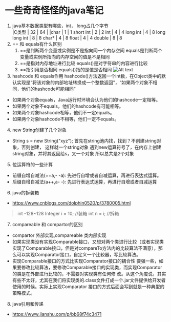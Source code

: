 # 一些奇奇怪怪的java笔记
1. java基本数据类型有哪些，int， long占几个字节      
   |C类型	   |    32	    |              64      |
    |char	          |             1	            |          1
    short int	      |            2	       |               2
    int	   |                4	          |            4
    long int	           |        4	   |                   8
    long long int	      |             8	      |                8
    char*	    |               4	         |             8
    float	          |         4	         |             4
    double	        |           8	          |            8
2. == 和 equals有什么区别
	1. ==是判断两个变量或实例是不是指向同一个内存空间 
equals是判断两个变量或实例所指向的内存空间的值是不是相同 
	2. ==是指对内存地址进行比较 
equals()是对字符串的内容进行比较
	3. ==指引用是否相同 
equals()指的是值是否相同
![Alt text](https://pic3.zhimg.com/80/v2-d9dc4362f0334802413e3a3ff2f53c2e_hd.png "Optional title")
3. hashcode 和 equals作用
	hashcode()方法返回一个int数，在Object类中的默认实现是“将该对象的内部地址转换成一个整数返回”，“如果两个对象不相同，他们的hashcode可能相同”
- 如果两个对象equals，Java运行时环境会认为他们的hashcode一定相等。 
-  如果两个对象不equals，他们的hashcode有可能相等。 
- 如果两个对象hashcode相等，他们不一定equals。 
- 如果两个对象hashcode不相等，他们一定不equals。
4. new String创建了几个对象
- String s = new String("xyz");
首先在string池内找，找到？不创建string对象，否则创建， 这样就一个string对象
遇到new运算符号了，在内存上创建string对象，并将其返回给s，又一个对象
所以总共是2个对象
5. 位运算符的一些计算
- 前缀自增自减法(++a,- -a): 先进行自增或者自减运算，再进行表达式运算。
- 后缀自增自减法(a++,a- -): 先进行表达式运算，再进行自增或者自减运算
6. java的拆装箱
- https://www.cnblogs.com/dolphin0520/p/3780005.html
> int -128~128
>Integer i = 10;  //装箱
int n = i;   //拆箱
7. compareable 和 compartor的区别
- compartor 外部实现,compareable 类内部实现
- 如果实现类没有实现Comparable接口，又想对两个类进行比较（或者实现类实现了Comparable接口，但是对compareTo方法内的比较算法不满意），那么可以实现Comparator接口，自定义一个比较器，写比较算法。
- 实现Comparable接口的方式比实现Comparator接口的耦合性 要强一些，如果要修改比较算法，要修改Comparable接口的实现类，而实现Comparator的类是在外部进行比较的，不需要对实现类有任何修 改。从这个角度说，其实有些不太好，尤其在我们将实现类的.class文件打成一个.jar文件提供给开发者使用的时候。实际上实现Comparator 接口的方式后面会写到就是一种典型的策略模式。


8. java引用和传递
- https://www.jianshu.com/p/bb68f74c3471
